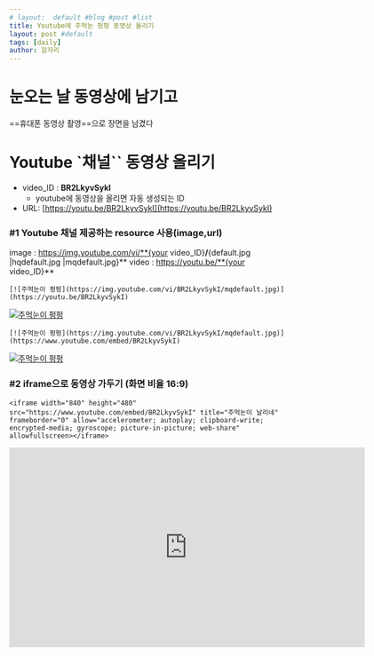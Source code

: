 ```yaml
---
# layout:  default #blog #post #list
title: Youtube에 주먹눈 펑펑 동영상 올리기
layout: post #default
tags: [daily]
author: 잠자리
---
```

# 눈오는 날 동영상에 남기고
==휴대폰 동영상 촬영==으로 장면을 남겼다

# Youtube `채널`` 동영상 올리기 
* video_ID : **BR2LkyvSykI**
    - youtube에 동영상을 올리면 자동 생성되는 ID
* URL: [https://youtu.be/BR2LkyvSykI](https://youtu.be/BR2LkyvSykI)

### #1 Youtube 채널 제공하는 resource 사용(image,url) 
image : https://img.youtube.com/vi/**{your video_ID}**/**{default.jpg |hqdefault.jpg |mqdefault.jpg}**
video : https://youtu.be/**{your video_ID}**

`[![주먹눈이 펑펑](https://img.youtube.com/vi/BR2LkyvSykI/mqdefault.jpg)](https://youtu.be/BR2LkyvSykI)`

[![주먹눈이 펑펑](https://img.youtube.com/vi/BR2LkyvSykI/mqdefault.jpg)](https://youtu.be/BR2LkyvSykI "주먹눈이 펑펑 - Click to Watch!")

`[![주먹눈이 펑펑](https://img.youtube.com/vi/BR2LkyvSykI/mqdefault.jpg)](https://www.youtube.com/embed/BR2LkyvSykI)`

[![주먹눈이 펑펑](https://img.youtube.com/vi/BR2LkyvSykI/mqdefault.jpg)](https://www.youtube.com/embed/BR2LkyvSykI "주먹눈이 펑펑 - Click to Watch!")

### #2 iframe으로 동영상 가두기 (화면 비율 16:9)

`<iframe width="840" height="480" src="https://www.youtube.com/embed/BR2LkyvSykI" title="주먹눈이 날리네" frameborder="0" allow="accelerometer; autoplay; clipboard-write; encrypted-media; gyroscope; picture-in-picture; web-share" allowfullscreen></iframe>`

<iframe width="640" height="360" src="https://www.youtube.com/embed/BR2LkyvSykI" title="주먹눈이 날리네" frameborder="0" allow="accelerometer; autoplay; clipboard-write; encrypted-media; gyroscope; picture-in-picture; web-share" allowfullscreen></iframe>